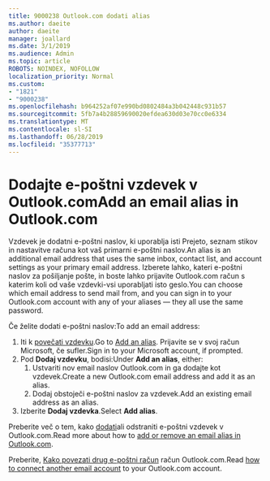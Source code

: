 ```yaml
---
title: 9000238 Outlook.com dodati alias
ms.author: daeite
author: daeite
manager: joallard
ms.date: 3/1/2019
ms.audience: Admin
ms.topic: article
ROBOTS: NOINDEX, NOFOLLOW
localization_priority: Normal
ms.custom:
- "1821"
- "9000238"
ms.openlocfilehash: b964252af07e990bd0802484a3b042448c931b57
ms.sourcegitcommit: 5fb7a4b28859690020efdea630d03e70cc0e6334
ms.translationtype: MT
ms.contentlocale: sl-SI
ms.lasthandoff: 06/28/2019
ms.locfileid: "35377713"
---
```

# <a name="add-an-email-alias-in-outlookcom"></a><span data-ttu-id="eab21-102">Dodajte e-poštni vzdevek v Outlook.com</span><span class="sxs-lookup"><span data-stu-id="eab21-102">Add an email alias in Outlook.com</span></span>

<span data-ttu-id="eab21-103">Vzdevek je dodatni e-poštni naslov, ki uporablja isti Prejeto, seznam stikov in nastavitve računa kot vaš primarni e-poštni naslov.</span><span class="sxs-lookup"><span data-stu-id="eab21-103">An alias is an additional email address that uses the same inbox, contact list, and account settings as your primary email address.</span></span> <span data-ttu-id="eab21-104">Izberete lahko, kateri e-poštni naslov za pošiljanje pošte, in boste lahko prijavite Outlook.com račun s katerim koli od vaše vzdevki-vsi uporabljati isto geslo.</span><span class="sxs-lookup"><span data-stu-id="eab21-104">You can choose which email address to send mail from, and you can sign in to your Outlook.com account with any of your aliases — they all use the same password.</span></span>

<span data-ttu-id="eab21-105">Če želite dodati e-poštni naslov:</span><span class="sxs-lookup"><span data-stu-id="eab21-105">To add an email address:</span></span>

1. <span data-ttu-id="eab21-106">Iti k [povečati vzdevku](https://go.microsoft.com/fwlink/p/?linkid=864833).</span><span class="sxs-lookup"><span data-stu-id="eab21-106">Go to [Add an alias](https://go.microsoft.com/fwlink/p/?linkid=864833).</span></span> <span data-ttu-id="eab21-107">Prijavite se v svoj račun Microsoft, če sufler.</span><span class="sxs-lookup"><span data-stu-id="eab21-107">Sign in to your Microsoft account, if prompted.</span></span>
2. <span data-ttu-id="eab21-108">Pod **Dodaj vzdevku**, bodisi:</span><span class="sxs-lookup"><span data-stu-id="eab21-108">Under **Add an alias**, either:</span></span>
    1. <span data-ttu-id="eab21-109">Ustvariti nov email naslov Outlook.com in ga dodajte kot vzdevek.</span><span class="sxs-lookup"><span data-stu-id="eab21-109">Create a new Outlook.com email address and add it as an alias.</span></span>
    2. <span data-ttu-id="eab21-110">Dodaj obstoječi e-poštni naslov za vzdevek.</span><span class="sxs-lookup"><span data-stu-id="eab21-110">Add an existing email address as an alias.</span></span>
3. <span data-ttu-id="eab21-111">Izberite **Dodaj vzdevka**.</span><span class="sxs-lookup"><span data-stu-id="eab21-111">Select **Add alias**.</span></span>

<span data-ttu-id="eab21-112">Preberite več o tem, kako [dodati](https://support.office.com/article/459b1989-356d-40fa-a689-8f285b13f1f2)ali odstraniti e-poštni vzdevek v Outlook.com.</span><span class="sxs-lookup"><span data-stu-id="eab21-112">Read more about how to [add or remove an email alias in Outlook.com](https://support.office.com/article/459b1989-356d-40fa-a689-8f285b13f1f2).</span></span>  

<span data-ttu-id="eab21-113">Preberite, [Kako povezati drug e-poštni račun](https://support.office.com/article/c5224df4-5885-4e79-91ba-523aa743f0ba) račun Outlook.com.</span><span class="sxs-lookup"><span data-stu-id="eab21-113">Read [how to connect another email account](https://support.office.com/article/c5224df4-5885-4e79-91ba-523aa743f0ba) to your Outlook.com account.</span></span>